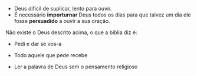 
- Deus difícil de suplicar, lento para ouvir.
- É necessário **importurnar** Deus todos os dias para que talvez um dia ele fosse **persuadido** a ouvir a sua oração.

Não existe o Deus descrito acima, o que a bíblia diz é:
- Pedi e dar se vos-a 
- Todo aquele que pede recebe

- Ler a palavra de Deus sem o pensamento religioso